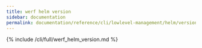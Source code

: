 ```yaml
---
title: werf helm version
sidebar: documentation
permalink: documentation/reference/cli/lowlevel-management/helm/version.html
---
```


{% include /cli/full/werf_helm_version.md %}
